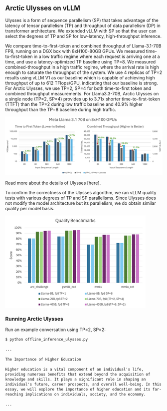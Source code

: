 ## Arctic Ulysses on vLLM

Ulysses is a form of sequence parallelism (SP) that takes advantage of the latency of tensor parallelism (TP) and throughput of data parallelism (DP) in transformer architecture. We extended vLLM with SP so that the user can select the degrees of TP and SP for low-latency, high-throughput inference.

We compare time-to-first-token and combined throughput of Llama-3.1-70B FP8, running on a DGX box with 8xH100-80GB GPUs. We measured time-to-first-token in a low traffic regime where each request is arriving one at a time, and use a latency-optimized TP baseline using TP=8.  We measured combined-throughput in a high traffic regime, where the arrival rate is high enough to saturate the throughput of the system. We use 4 replicas of TP=2 results using vLLM V1 as our baseline which is capable of achieving high throughput of up to 612 TFlops/GPU, indicating that our baseline is strong. For Arctic Ulysses, we use TP=2, SP=4 for both time-to-first token and combined throughput measurements. For Llama3.3-70B, Arctic Ulysses on a single node (TP=2, SP=4) provides up to 3.71x shorter time-to-first-token (TTFT) than the TP=2 during low traffic baseline and 40.9% higher throughput than the TP=8 baseline during high traffic.

<img src="Llama-70B-performance.png" alt="Llama 70B latency and throughput." width="900">

Read more about the details of Ulysses [here].

To confirm the correctness of the Ulysses algorithm, we ran vLLM quality tests with various degrees of TP and SP parallelisms. Since Ulysses does not modify the model architecture but its parallelism, we do obtain similar quality per model basis.

<img src="Llama-quality.png" alt="Quality scores of Llama's 8B, 70B, and 305B models in FP8." width="450">

### Running Arctic Ulysses

Run an example conversation using TP=2, SP=2:
```console
$ python offline_inference_ulysses.py

...

The Importance of Higher Education

Higher education is a vital component of an individual's life, providing numerous benefits that extend beyond the acquisition of knowledge and skills. It plays a significant role in shaping an individual's future, career prospects, and overall well-being. In this essay, we will explore the importance of higher education and its far-reaching implications on individuals, society, and the economy.

...
```
